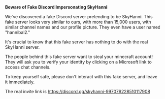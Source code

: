 **Beware of Fake Discord Impersonating SkyHanni**

We've discovered a fake Discord server pretending to be SkyHanni.
This fake server looks very similar to ours, with more than 15,000 users, with similar channel names and our profile picture.
They even have a user named "hannibal2."

It's crucial to know that this fake server has nothing to do with the real SkyHanni server.

The people behind this fake server want to steal your minecraft account!
They will ask you to verify your identity by clicking on a Microsoft link to access chat channels.

To keep yourself safe, please don't interact with this fake server, and leave it immediately.

The real invite link is https://discord.gg/skyhanni-997079228510117908
